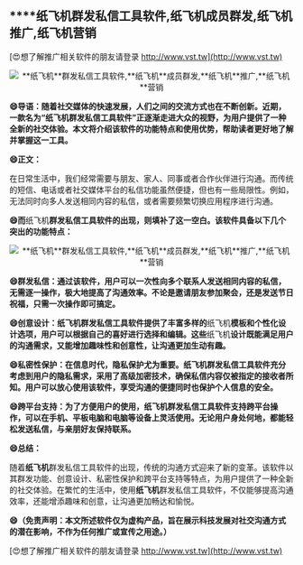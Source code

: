 ## ****纸飞机**群发私信工具软件,**纸飞机**成员群发,**纸飞机**推广,**纸飞机**营销**

[😍想了解推广相关软件的朋友请登录 http://www.vst.tw](http://www.vst.tw)

 <center><img src="https://vst.tw/MP4/tuiguang/png/0.png" alt="**纸飞机**群发私信工具软件,**纸飞机**成员群发,**纸飞机**推广,**纸飞机**营销"></center>

**😄导语：随着社交媒体的快速发展，人们之间的交流方式也在不断创新。近期，一款名为“**纸飞机**群发私信工具软件”正逐渐走进大众的视野，为用户提供了一种全新的社交体验。本文将介绍该软件的功能特点和使用优势，帮助读者更好地了解并掌握这一工具。**

**😄正文：**

在日常生活中，我们经常需要与朋友、家人、同事或者合作伙伴进行沟通。而传统的短信、电话或者社交媒体平台的私信功能虽然便捷，但也有一些局限性。例如，无法同时向多人发送相同内容的私信，或者需要频繁切换应用程序进行沟通。

**😄而**纸飞机**群发私信工具软件的出现，则填补了这一空白。该软件具备以下几个突出的功能特点：**

 <center><img src="https://vst.tw/MP4/tuiguang/png/0.png" alt="**纸飞机**群发私信工具软件,**纸飞机**成员群发,**纸飞机**推广,**纸飞机**营销"></center>

**😄群发私信：通过该软件，用户可以一次性向多个联系人发送相同内容的私信，无需逐一操作，极大地提高了沟通效率。不论是邀请朋友参加聚会，还是发送节日祝福，只需一次操作即可搞定。**

**😄创意设计：**纸飞机**群发私信工具软件提供了丰富多样的**纸飞机**模板和个性化设计选项，用户可以根据自己的喜好进行选择和编辑。这些**纸飞机**设计既能满足用户的沟通需求，又能增加趣味性和创意性，让沟通更加生动有趣。**

**😄私密性保护：在信息时代，隐私保护尤为重要。**纸飞机**群发私信工具软件充分考虑到用户的隐私需求，采用了高级加密技术，确保私信内容仅被指定的接收者所知。用户可以放心使用该软件，享受沟通的便捷同时也保护个人信息的安全。**

**😄跨平台支持：为了方便用户的使用，**纸飞机**群发私信工具软件支持跨平台操作，可以在手机、平板电脑和电脑等设备上灵活使用。无论用户身处何地，都能轻松发送私信，与亲朋好友保持联系。**

**😄总结：**

随着**纸飞机**群发私信工具软件的出现，传统的沟通方式迎来了新的变革。该软件以其群发功能、创意设计、私密性保护和跨平台支持等特点，为用户提供了一种全新的社交体验。在繁忙的生活中，使用**纸飞机**群发私信工具软件，不仅能够提高沟通效率，还能增添趣味和创意，让沟通更加畅达和愉悦。

**😄（免责声明：本文所述软件仅为虚构产品，旨在展示科技发展对社交沟通方式的潜在影响，不作为任何推广或宣传之用途。）**

[😍想了解推广相关软件的朋友请登录 http://www.vst.tw](http://www.vst.tw)




